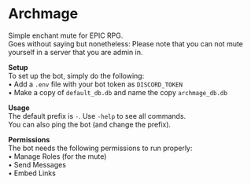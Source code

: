 # Archmage

Simple enchant mute for EPIC RPG.  
Goes without saying but nonetheless: Please note that you can not mute yourself in a server that you are admin in.  

**Setup**  
To set up the bot, simply do the following:  
• Add a `.env` file with your bot token as `DISCORD_TOKEN`  
• Make a copy of `default_db.db` and name the copy `archmage_db.db`

**Usage**  
The default prefix is `-`. Use `-help` to see all commands.  
You can also ping the bot (and change the prefix).  

**Permissions**  
The bot needs the following permissions to run properly:  
• Manage Roles (for the mute)  
• Send Messages  
• Embed Links  
